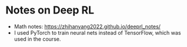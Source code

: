 # Notes on Deep RL

- Math notes: https://zhihanyang2022.github.io/deeprl_notes/
- I used PyTorch to train neural nets instead of TensorFlow, which was used in the course.
